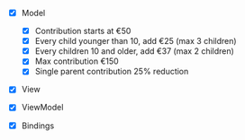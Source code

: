 ﻿  - [x] Model
    - [x] Contribution starts at €50
    - [x] Every child younger than 10, add €25 (max 3 children)   
    - [x] Every children 10 and older, add €37 (max 2 children)   
    - [x] Max contribution €150   
    - [x] Single parent contribution 25% reduction  

- [x] View

- [x] ViewModel    
- [x] Bindings   
